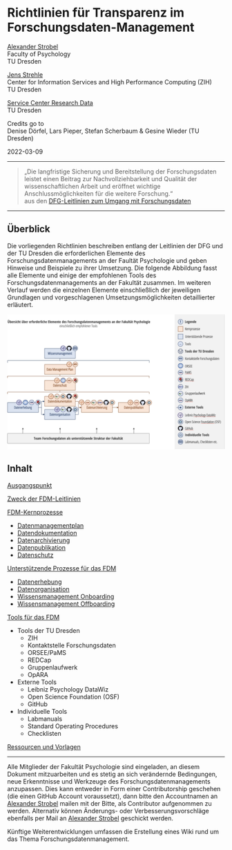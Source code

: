 # Richtlinien für Transparenz im Forschungsdaten-Management

[Alexander Strobel](mailto:alexander.strobel@tu-dresden.de)<br>
Faculty of Psychology<br>
TU Dresden

[Jens Strehle](mailto:jens.strehle@tu-dresden.de)<br>
Center for Information Services and High Performance Computing (ZIH)<br>
TU Dresden

[Service Center Research Data](mailto:kontaktstelle-forschungsdaten@tu-dresden.de)<br>
TU Dresden

Credits go to<br>
Denise Dörfel, Lars Pieper, Stefan Scherbaum & Gesine Wieder (TU Dresden)

2022-03-09

---

> „Die langfristige Sicherung und Bereitstellung der Forschungsdaten leistet einen Beitrag zur Nachvollziehbarkeit und Qualität der wissenschaftlichen Arbeit und eröffnet wichtige Anschlussmöglichkeiten für die weitere Forschung.“<br>
aus den [DFG-Leitlinien zum Umgang mit Forschungsdaten](https://www.dfg.de/download/pdf/foerderung/grundlagen_dfg_foerderung/forschungsdaten/leitlinien_forschungsdaten.pdf)

---

## Überblick

Die vorliegenden Richtlinien beschreiben entlang der Leitlinien der DFG und der TU Dresden die erforderlichen Elemente des Forschungsdatenmanagements an der Faultät Psychologie und geben Hinweise und Beispiele zu ihrer Umsetzung. Die folgende Abbildung fasst alle Elemente und einige der empfohlenen Tools des Forschungsdatenmanagements an der Fakultät zusammen. Im weiteren Verlauf werden die einzelnen Elemente einschließlich der jeweiligen Grundlagen und vorgeschlagenen Umsetzungsmöglichkeiten detaillierter erläutert.

![Elemente des Forschungsdatenmanagements an der Fakultät Psychologie](/Images/Manuals/RTFM/RDM_FacultyPsychology.jpg)

## Inhalt

[Ausgangspunkt](RTFM_01_Ausgangspunkt.md)

[Zweck der FDM-Leitlinien](RTFM_02_Zweck.md)

[FDM-Kernprozesse](RTFM_03_Kernprozesse.md)
+ [Datenmanagementplan](RTFM_03_Kernprozesse.md#datenmanagementplan)
+ [Datendokumentation](RTFM_03_Kernprozesse.md#datendokumentation)
+ [Datenarchivierung](RTFM_03_Kernprozesse.md#datenarchivierung)
+ [Datenpublikation](RTFM_03_Kernprozesse.md#datenpublikation)
+ [Datenschutz](RTFM_03_Kernprozesse.md#datenschutz)

[Unterstützende Prozesse für das FDM](RTFM_04_Support.md)
+ [Datenerhebung](RTFM_04_Support.md#datenerhebung)
+ [Datenorganisation](RTFM_04_Support.md#datenorganisation)
+ [Wissensmanagement Onboarding](RTFM_04_Support.md#wissensmanagement-onboarding)
+ [Wissensmanagement Offboarding](RTFM_04_Support.md#wissensmanagement-offboarding)

[Tools für das FDM](RTFM_05_Tools.md)
+ Tools der TU Dresden
  + ZIH
  + Kontaktstelle Forschungsdaten
  + ORSEE/PaMS
  + REDCap
  + Gruppenlaufwerk
  + OpARA
+ Externe Tools
  + Leibniz Psychology DataWiz
  + Open Science Foundation (OSF)
  + GitHub
+ Individuelle Tools
  + Labmanuals
  + Standard Operating Procedures
  + Checklisten

[Ressourcen und Vorlagen](RTFM_06_Ressourcen.md)

---

Alle Mitglieder der Fakultät Psychologie sind eingeladen, an diesem Dokument mitzuarbeiten und es stetig an sich verändernde Bedingungen, neue Erkenntnisse und Werkzeuge des Forschungsdatenmanagements anzupassen. Dies kann entweder in Form einer Contributorship geschehen (die einen GitHub Account voraussetzt), dann bitte den Accountnamen an [Alexander Strobel](mailto:alexander.strobel@tu-dresden.de) mailen mit der Bitte, als Contributor aufgenommen zu werden. Alternativ können Änderungs- oder Verbesserungsvorschläge ebenfalls per Mail an [Alexander Strobel](mailto:alexander.strobel@tu-dresden.de) geschickt werden.

Künftige Weiterentwicklungen umfassen die Erstellung eines Wiki rund um das Thema Forschungsdatenmanagement.

